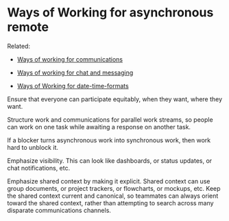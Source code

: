 # Ways of Working for asynchronous remote

Related:

* [Ways of working for communications](../communications)

* [Ways of working for chat and messaging](../chat)

* [Ways of Working for date-time-formats](../date-time-formats)

Ensure that everyone can participate equitably, when they want, where they want.

Structure work and communications for parallel work streams, so people can work on one task while awaiting a response on another task.

If a blocker turns asynchronous work into synchronous work, then work hard to unblock it.

Emphasize visibility. This can look like dashboards, or status updates, or chat notifications, etc.

Emphasize shared context by making it explicit. Shared context can use group documents, or project trackers, or flowcharts, or mockups, etc.  Keep the shared context current and canonical, so teammates can always orient toward the shared context, rather than attempting to search across many disparate communications channels.
